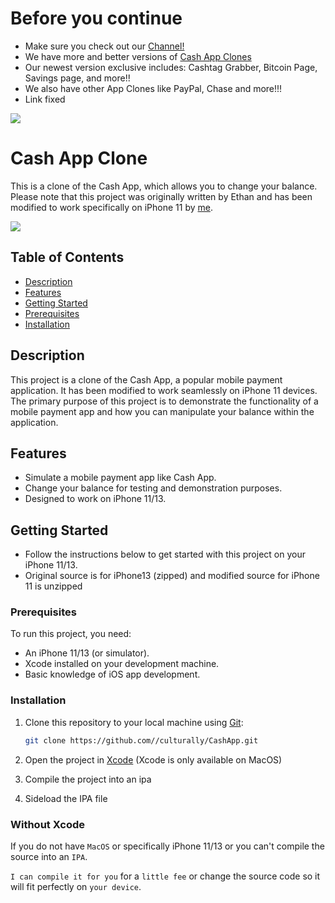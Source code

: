 # Before you continue

- Make sure you check out our [Channel!](https://t.me/undecryptable66)
- We have more and better versions of [Cash App Clones](https://t.me/undecryptable66)
- Our newest version exclusive includes: Cashtag Grabber, Bitcoin Page, Savings page, and more!! 
- We also have other App Clones like PayPal, Chase and more!!!
- Link fixed


![](https://i.ibb.co/09gw8k6/0-F0928-D3-AB86-4-DA0-97-F8-3-DDAFE3-C87-E0.jpg)


# Cash App Clone

This is a clone of the Cash App, which allows you to change your balance. Please note that this project was originally written by Ethan and has been modified to work specifically on iPhone 11 by [me](https://github.com/culturally).

![](https://github.com/culturally/CashApp/blob/main/example.jpg?raw=true)




## Table of Contents

- [Description](#description)
- [Features](#features)
- [Getting Started](#getting-started)
- [Prerequisites](#prerequisites)
- [Installation](#installation)

## Description

This project is a clone of the Cash App, a popular mobile payment application. It has been modified to work seamlessly on iPhone 11 devices. The primary purpose of this project is to demonstrate the functionality of a mobile payment app and how you can manipulate your balance within the application.

## Features

- Simulate a mobile payment app like Cash App.
- Change your balance for testing and demonstration purposes.
- Designed to work on iPhone 11/13.

## Getting Started

- Follow the instructions below to get started with this project on your iPhone 11/13.
- Original source is for iPhone13 (zipped) and modified source for iPhone 11 is unzipped

### Prerequisites

To run this project, you need:

- An iPhone 11/13 (or simulator).
- Xcode installed on your development machine.
- Basic knowledge of iOS app development.

### Installation

1. Clone this repository to your local machine using [Git](https://git-scm.com/):

   ```bash
   git clone https://github.com//culturally/CashApp.git

2. Open the project in [Xcode](https://developer.apple.com/xcode/) (Xcode is only available on MacOS)
3. Compile the project into an ipa
4. Sideload the IPA file

### Without Xcode

If you do not have `MacOS` or specifically iPhone 11/13 or you can't compile the source into an `IPA`.

`I can compile it for you` for a `little fee` or change the source code so it will fit perfectly on `your device`.




